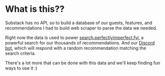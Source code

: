 # What is this??

Substack has no API, so to build a database of our guests, features, and recommendations I had to build web scraper to parse the data we needed.

Right now the data is used to power [search.perfectlyimperfect.fyi](https://search.perfectlyimperfect.fyi/), a powerful search for our thousands of recommendations.
And our [Discord bot](https://discord.gg/QMuPsjJgDK), which will respond with a random recommendation matching the search criteria.

There's a lot more that can be done with this data and we'll keep finding fun ways to use it :)
